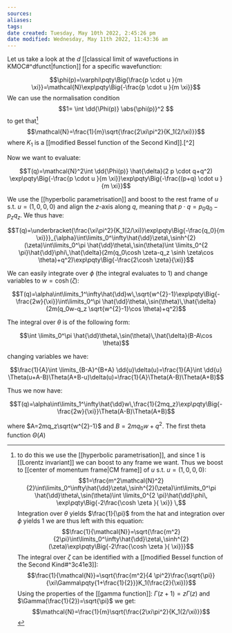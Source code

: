 ```yaml
---
sources:
aliases: 
tags: 
date created: Tuesday, May 10th 2022, 2:45:26 pm
date modified: Wednesday, May 11th 2022, 11:43:36 am
---
```

Let us take a look at the $d$ [[classical limit of wavefuctions in KMOC#^dfunct|function]] for a specific wavefunction: 

$$\phi(p)=\varphi\pqty\Big{\frac{p \cdot u }{m \xi}}=\mathcal{N}\exp\pqty\Big{-\frac{p \cdot u }{m \xi}}$$
We can use the normalisation condition
$$1= \int \dd{\Phi(p)} \abs{\phi(p)}^2 $$ to get that[^1]
$$\mathcal{N}=\frac{1}{m}\sqrt{\frac{2\xi\pi^2}{K_1(2/\xi)}}$$
where $K_1$ is a [[modified Bessel function of the Second Kind]].[^2]

Now we want to evaluate: 

$$T(q)=\mathcal{N}^2\int \dd{\Phi(p)} \hat{\delta}(2 p \cdot q+q^2) \exp\pqty\Big{-\frac{p \cdot u }{m \xi}}\exp\pqty\Big{-\frac{(p+q) \cdot u }{m \xi}}$$

We use the [[hyperbolic parametrisation]] and boost to the rest frame of  $u$ s.t. $u=(1,0,0,0)$ and align the $z$-axis along $q$, meaning that $p \cdot q=p_0q_0-p_zq_z$. We thus have: 

$$T(q)=\underbracket{\frac{\xi\pi^2}{K_1(2/\xi)}\exp\pqty\Big{-\frac{q_0}{m \xi}}}_{\alpha}\int\limits_0^\infty\hat{\dd}\zeta\,\sinh^{2}(\zeta)\int\limits_0^\pi \hat{\dd}\theta\,\sin(\theta)\int \limits_0^{2 \pi}\hat{\dd}\phi\,\hat{\delta}(2m(q_0\cosh \zeta-q_z \sinh \zeta\cos \theta)+q^2)\exp\pqty\Big{-\frac{2\cosh \zeta}{\xi}}$$

We can easily integrate over $\phi$ (the integral evaluates to 1) and change variables to $w=\cosh(\zeta)$:

$$T(q)=\alpha\int\limits_1^\infty\hat{\dd}w\,\sqrt{w^{2}-1}\exp\pqty\Big{-\frac{2w}{\xi}}\int\limits_0^\pi \hat{\dd}\theta\,\sin(\theta)\,\hat{\delta}(2m(q_0w-q_z \sqrt{w^{2}-1}\cos \theta)+q^2)$$

The integral over $\theta$ is of the following form:

$$\int \limits_0^\pi \hat{\dd}\theta\,\sin(\theta)\,\hat{\delta}(B-A\cos \theta)$$

changing variables we have: 

$$\frac{1}{A}\int \limits_{B-A}^{B+A} \dd{u}\delta(u)=\frac{1}{A}\int \dd{u} \Theta(u+A-B)\Theta(A+B-u)\delta(u)=\frac{1}{A}\Theta(A-B)\Theta(A+B)$$

Thus we now have:

$$T(q)=\alpha\int\limits_1^\infty\hat{\dd}w\,\frac{1}{2mq_z}\exp\pqty\Big{-\frac{2w}{\xi}}\Theta(A-B)\Theta(A+B)$$

where $A=2mq_z\sqrt{w^{2}-1}$ and $B=2mq_0w+q^2$. The first theta function $\Theta(A)$


[^1]: to do this we use the [[hyperbolic parametrisation]], and since $1$ is [[Lorentz invariant]] we can boost to any frame we want. Thus we boost to [[center of momentum frame|CM frame]] of $u$ s.t. $u=(1,0,0,0)$:
$$1=\frac{m^2\mathcal{N}^2}{2}\int\limits_0^\infty\hat{\dd}\zeta\,\sinh^{2}(\zeta)\int\limits_0^\pi \hat{\dd}\theta\,\sin(\theta)\int \limits_0^{2 \pi}\hat{\dd}\phi\, \exp\pqty\Big{-2\frac{\cosh \zeta }{ \xi}}  \,$$Integration over $\theta$  yields $\frac{1}{\pi}$ from the hat and integration over $\phi$ yields $1$ we are thus left with this equation:$$\frac{1}{\mathcal{N}}=\sqrt{\frac{m^2}{2\pi}\int\limits_0^\infty\hat{\dd}\zeta\,\sinh^{2}(\zeta)\exp\pqty\Big{-2\frac{\cosh \zeta }{ \xi}}}$$
The integral over $\zeta$ can be identified with a [[modified Bessel function of the Second Kind#^3c41e3]]: $$\frac{1}{\mathcal{N}}=\sqrt{\frac{m^2}{4 \pi^2}\frac{\sqrt{\pi}}{\xi\Gamma\pqty{1+\frac{1}{2}}}K_1(\frac{2}{\xi})}$$Using the properties of the [[gamma function]]: $\Gamma(z+1)=z \Gamma (z)$ and $\Gamma(\frac{1}{2})=\sqrt{\pi}$ we get:$$\mathcal{N}=\frac{1}{m}\sqrt{\frac{2\xi\pi^2}{K_1(2/\xi)}}$$